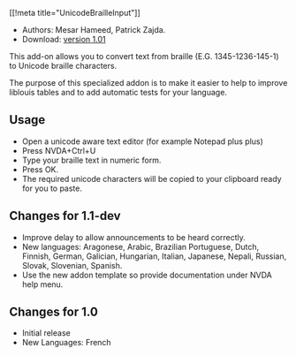 [[!meta title="UnicodeBrailleInput"]]
* Authors: Mesar Hameed, Patrick Zajda.
* Download: [version 1.01][1]

This add-on allows you to convert text from braille (E.G. 1345-1236-145-1) to Unicode braille 
characters.

The purpose of this specialized addon is to make it easier to help to improve liblouis tables 
and to add automatic tests for your language.

## Usage ##

* Open a unicode aware text editor (for example Notepad plus plus)
* Press NVDA+Ctrl+U
* Type your braille text in numeric form.
* Press OK.
* The required unicode characters will be copied to your clipboard ready for you to  paste.

## Changes for 1.1-dev ##

* Improve delay to allow announcements to be heard correctly.
* New languages: Aragonese, Arabic, Brazilian Portuguese, Dutch, Finnish, German, Galician, Hungarian, Italian, Japanese, Nepali, Russian, Slovak, Slovenian, Spanish.
* Use the new addon template so provide documentation under NVDA help menu.

## Changes for 1.0 ##

* Initial release
* New Languages: French


[1]: http://addons.nvda-project.org/files/get.php?file=ubi
